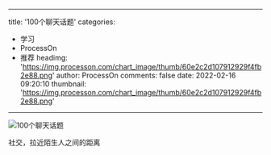 
---
title: '100个聊天话题'
categories: 
 - 学习
 - ProcessOn
 - 推荐
headimg: 'https://img.processon.com/chart_image/thumb/60e2c2d107912929f4fb2e88.png'
author: ProcessOn
comments: false
date: 2022-02-16 09:20:10
thumbnail: 'https://img.processon.com/chart_image/thumb/60e2c2d107912929f4fb2e88.png'
---

<div>   
<img class="thumb" alt="100个聊天话题" src="https://img.processon.com/chart_image/thumb/60e2c2d107912929f4fb2e88.png" referrerpolicy="no-referrer">
<p>社交，拉近陌生人之间的距离</p>  
</div>
            